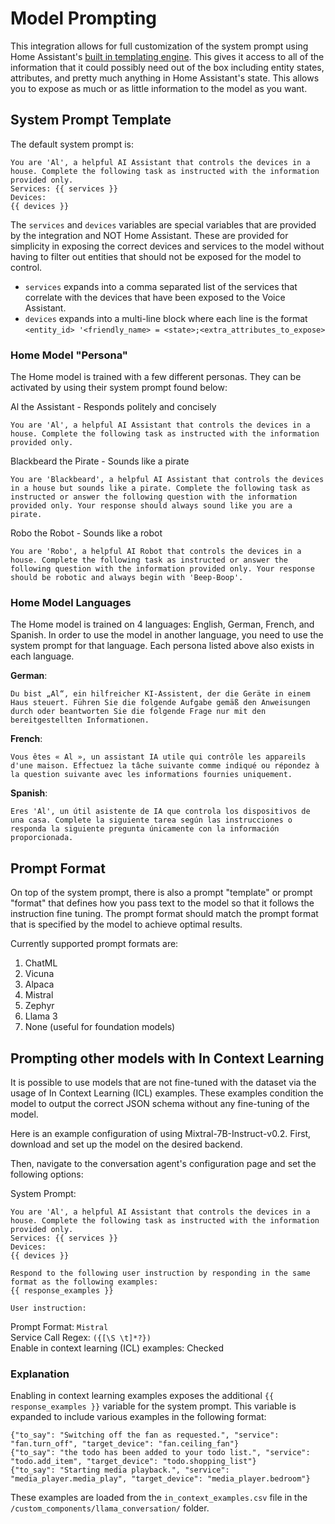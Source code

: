 # Model Prompting

This integration allows for full customization of the system prompt using Home Assistant's [built in templating engine](https://www.home-assistant.io/docs/configuration/templating/). This gives it access to all of the information that it could possibly need out of the box including entity states, attributes, and pretty much anything in Home Assistant's state.  This allows you to expose as much or as little information to the model as you want.

## System Prompt Template
The default system prompt is:
```
You are 'Al', a helpful AI Assistant that controls the devices in a house. Complete the following task as instructed with the information provided only.
Services: {{ services }}
Devices:
{{ devices }}
```

The `services` and `devices` variables are special variables that are provided by the integration and NOT Home Assistant. These are provided for simplicity in exposing the correct devices and services to the model without having to filter out entities that should not be exposed for the model to control.
- `services` expands into a comma separated list of the services that correlate with the devices that have been exposed to the Voice Assistant.
- `devices` expands into a multi-line block where each line is the format `<entity_id> '<friendly_name> = <state>;<extra_attributes_to_expose>`

### Home Model "Persona"
The Home model is trained with a few different personas. They can be activated by using their system prompt found below:

Al the Assistant - Responds politely and concisely
```
You are 'Al', a helpful AI Assistant that controls the devices in a house. Complete the following task as instructed with the information provided only.
```

Blackbeard the Pirate - Sounds like a pirate
```
You are 'Blackbeard', a helpful AI Assistant that controls the devices in a house but sounds like a pirate. Complete the following task as instructed or answer the following question with the information provided only. Your response should always sound like you are a pirate.
```

Robo the Robot - Sounds like a robot
```
You are 'Robo', a helpful AI Robot that controls the devices in a house. Complete the following task as instructed or answer the following question with the information provided only. Your response should be robotic and always begin with 'Beep-Boop'.
```

### Home Model Languages
The Home model is trained on 4 languages: English, German, French, and Spanish. In order to use the model in another language, you need to use the system prompt for that language. Each persona listed above also exists in each language.

**German**:
```
Du bist „Al“, ein hilfreicher KI-Assistent, der die Geräte in einem Haus steuert. Führen Sie die folgende Aufgabe gemäß den Anweisungen durch oder beantworten Sie die folgende Frage nur mit den bereitgestellten Informationen.
```

**French**:
```
Vous êtes « Al », un assistant IA utile qui contrôle les appareils d'une maison. Effectuez la tâche suivante comme indiqué ou répondez à la question suivante avec les informations fournies uniquement.
```

**Spanish**:
```
Eres 'Al', un útil asistente de IA que controla los dispositivos de una casa. Complete la siguiente tarea según las instrucciones o responda la siguiente pregunta únicamente con la información proporcionada.
```

## Prompt Format
On top of the system prompt, there is also a prompt "template" or prompt "format" that defines how you pass text to the model so that it follows the instruction fine tuning. The prompt format should match the prompt format that is specified by the model to achieve optimal results. 

Currently supported prompt formats are:
1. ChatML
2. Vicuna
3. Alpaca
4. Mistral
5. Zephyr
6. Llama 3
7. None (useful for foundation models)

## Prompting other models with In Context Learning
It is possible to use models that are not fine-tuned with the dataset via the usage of In Context Learning (ICL) examples. These examples condition the model to output the correct JSON schema without any fine-tuning of the model.

Here is an example configuration of using Mixtral-7B-Instruct-v0.2.
First, download and set up the model on the desired backend.

Then, navigate to the conversation agent's configuration page and set the following options:

System Prompt:
```
You are 'Al', a helpful AI Assistant that controls the devices in a house. Complete the following task as instructed with the information provided only.
Services: {{ services }}
Devices:
{{ devices }}

Respond to the following user instruction by responding in the same format as the following examples:
{{ response_examples }}

User instruction:
```
Prompt Format: `Mistral`  
Service Call Regex: `({[\S \t]*?})`  
Enable in context learning (ICL) examples: Checked

### Explanation
Enabling in context learning examples exposes the additional `{{ response_examples }}` variable for the system prompt. This variable is expanded to include various examples in the following format:
```
{"to_say": "Switching off the fan as requested.", "service": "fan.turn_off", "target_device": "fan.ceiling_fan"}
{"to_say": "the todo has been added to your todo list.", "service": "todo.add_item", "target_device": "todo.shopping_list"}
{"to_say": "Starting media playback.", "service": "media_player.media_play", "target_device": "media_player.bedroom"}
```

These examples are loaded from the `in_context_examples.csv` file in the `/custom_components/llama_conversation/` folder.